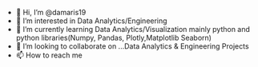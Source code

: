 - 👋 Hi, I’m @damaris19
- 👀 I’m interested in Data Analytics/Engineering
- 🌱 I’m currently learning Data Analytics/Visualization mainly python and python libraries(Numpy, Pandas, Plotly,Matplotlib Seaborn)
- 💞️ I’m looking to collaborate on ...Data Analytics & Engineering Projects
- 📫 How to reach me

<!---
damaris19/damaris19 is a ✨ special ✨ repository because its `README.md` (this file) appears on your GitHub profile.
You can click the Preview link to take a look at your changes.
--->
